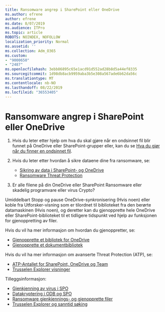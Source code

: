 ```yaml
---
title: Ransomware angrep i SharePoint eller OneDrive
ms.author: efrene
author: efrene
ms.date: 8/07/2019
ms.audience: ITPro
ms.topic: article
ROBOTS: NOINDEX, NOFOLLOW
localization_priority: Normal
ms.assetid: ''
ms.collection: Adm_O365
ms.custom:
- "9000650"
- "2487"
ms.openlocfilehash: 3ebb86895c65e1acd91d552ad28b8d5a44ef8335
ms.sourcegitcommit: 1d98db8acb9959aba3b5e308a567ade6b62da56c
ms.translationtype: MT
ms.contentlocale: nb-NO
ms.lasthandoff: 08/22/2019
ms.locfileid: "36553405"
---
```

# <a name="ransomware-attack-in-sharepoint-or-onedrive"></a>Ransomware angrep i SharePoint eller OneDrive

1.  Hvis du leter etter hjelp om hva du skal gjøre når en ondsinnet fil blir funnet på OneDrive eller SharePoint-grupper eller, kan du se [Hva du gjør når du finner en ondsinnet fil](https://support.office.com/en-ie/article/what-to-do-when-a-malicious-file-is-found-in-sharepoint-online-onedrive-or-microsoft-teams-01e902ad-a903-4e0f-b093-1e1ac0c37ad2).
2. Hvis du leter etter hvordan å sikre dataene dine fra ransomware, se:
    - [Sikring av data i SharePoint- og OneDrive](https://docs.microsoft.com/sharepoint/safeguarding-your-data) 
    - [Ransomware Threat Protection](https://docs.microsoft.com/windows/security/threat-protection/intelligence/ransomware-malware)    

3.  Er alle filene på din OneDrive eller SharePoint Ransomware eller skadelig programvare eller virus Crypto? 

Umiddelbart Stopp og pause OneDrive-synkronisering (Hvis noen) eller koble fra Utforsker-visning som er tilordnet til biblioteket fra den berørte datamaskinen (Hvis noen), og deretter kan du gjenopprette hele OneDrive eller SharePoint-biblioteket til et tidligere tidspunkt ved hjelp av funksjonen for gjenoppretting av filer. 

Hvis du vil ha mer informasjon om hvordan du gjenoppretter, se:

- [Gjenopprette et bibliotek for OneDrive](https://support.office.com/article/restore-your-onedrive-fa231298-759d-41cf-bcd0-25ac53eb8a150)
- [Gjenopprette et dokumentbibliotek](https://support.office.com/article/restore-a-document-library-317791c3-8bd0-4dfd-8254-3ca90883d39a?ui=en-US&rs=en-US&ad=US)

Hvis du vil ha mer informasjon om avanserte Threat Protection (ATP), se:
- [ATP-Antallet for SharePoint, OneDrive og Team](https://docs.microsoft.com/office365/securitycompliance/atp-for-spo-odb-and-teams)
- [Trusselen Explorer visninger](https://docs.microsoft.com/office365/securitycompliance/threat-explorer-views)

Tilleggsinformasjon:

- [Gjenkjenning av virus i SPO](https://docs.microsoft.com/office365/securitycompliance/virus-detection-in-spo)</br>
- [Datakryptering i ODB og SPO](https://docs.microsoft.com/office365/securitycompliance/data-encryption-in-odb-and-spo)</br>
- [Ransomware gjenkjennings- og gjenopprette filer](https://support.office.com/article/Ransomware-detection-and-recovering-your-files-0d90ec50-6bfd-40f4-acc7-b8c12c73637f)</br>
- [Trusselen Explorer og sanntid søking](https://docs.microsoft.com/office365/securitycompliance/threat-explorer-views)